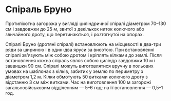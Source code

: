 # Спіраль Бруно

Протипіхотна загорожа у вигляді циліндричної
спіралі діаметром 70–130 см і завдовжки до 25 м,
звитої з декількох ниток колючого або звичайного
дроту, що перетинаються, і розтягнутої на опорах. 

Спіралі Бруно (дротяні спіралі) встановлюють на
місцевості в два-три ряди за шириною і в один-два
яруси за висотою. При встановленні спіралі
зв'язують між собою дротом і кріплять кілками до
землі. Після встановлення кожна спіраль являє
собою циліндр завдовжки 10 м і заввишки 90 см.
Спіралі можуть виготовлятися вручну в польових
умовах на шаблонах з кілків, забитих у землю по
периметру з діаметром 1,2 м. Кілки обмотують 50
витками колючого дроту з відстанню 3 см між
витками. Час на виготовлення 100 м загорожі
загальновійськовим відділенням — 5–6 год; на її
встановлення — 0,5–1 год.
